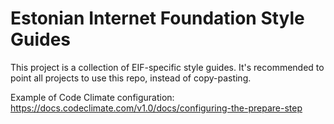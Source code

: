 # Estonian Internet Foundation Style Guides

This project is a collection of EIF-specific style guides. It's recommended to point all projects to use this repo, instead of copy-pasting.

Example of Code Climate configuration: https://docs.codeclimate.com/v1.0/docs/configuring-the-prepare-step
